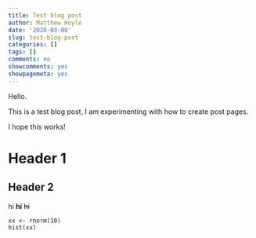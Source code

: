 ```yaml
---
title: Test blog post
author: Matthew Hoyle
date: '2020-03-08'
slug: test-blog-post
categories: []
tags: []
comments: no
showcomments: yes
showpagemeta: yes
---
```


Hello.

This is a test blog post, I am experimenting with how to create post pages.

I hope this works!

# Header 1
## Header 2
hi **hi** ~~hi~~

```{r}
xx <- rnorm(10)
hist(xx)

```